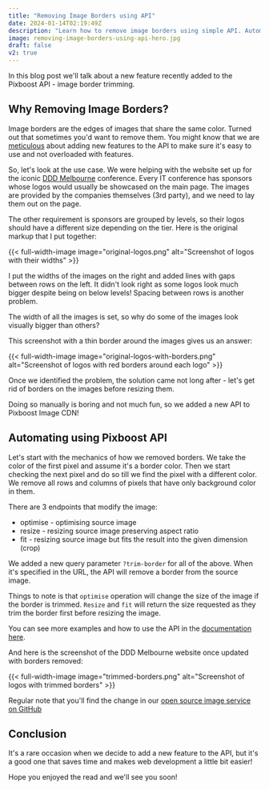 ```yaml
---
title: "Removing Image Borders using API"
date: 2024-01-14T02:19:49Z
description: "Learn how to remove image borders using simple API. Automate and deliver images to your users using next-gen formats from the closest geo-location."
image: removing-image-borders-using-api-hero.jpg
draft: false
v2: true
---
```


In this blog post we'll talk about a new feature recently added to the Pixboost API - image border trimming.

## Why Removing Image Borders?

Image borders are the edges of images that share the same color. Turned out that sometimes you'd want to remove them. You might know that we are [meticulous](https://pixboost.com/blog/why-pixboost-is-the-best-image-cdn/) about adding new features to the API to make sure it's easy to use and not overloaded with features.

So, let's look at the use case. We were helping with the website set up for the iconic [DDD Melbourne](https://www.dddmelbourne.com/) conference. Every IT conference has sponsors whose logos would usually be showcased on the main page. The images are provided by the companies themselves (3rd party), and we need to lay them out on the page.

The other requirement is sponsors are grouped by levels, so their logos should have a different size depending on the tier. Here is the original markup that I put together:

{{< full-width-image image="original-logos.png" alt="Screenshot of logos with their widths" >}}

I put the widths of the images on the right and added lines with gaps between rows on the left. It didn't look right as some logos look much bigger despite being on below levels! Spacing between rows is another problem.

The width of all the images is set, so why do some of the images look visually bigger than others? 

This screenshot with a thin border around the images gives us an answer:

{{< full-width-image image="original-logos-with-borders.png" alt="Screenshot of logos with red borders around each logo" >}}


Once we identified the problem, the solution came not long after - let's get rid of borders on the images before resizing them.

Doing so manually is boring and not much fun, so we added a new API to Pixboost Image CDN!

## Automating using Pixboost API

Let's start with the mechanics of how we removed borders. We take the color of the first pixel and assume it's a border color. Then we start checking the next pixel and do so till we find the pixel with a different color. We remove all rows and columns of pixels that have only background color in them.

There are 3 endpoints that modify the image:

* optimise - optimising source image
* resize - resizing source image preserving aspect ratio
* fit - resizing source image but fits the result into the given dimension (crop)

We added a new query parameter `?trim-border` for all of the above. When it's specified in the URL, the API will remove a border from the source image.

Things to note is that `optimise` operation will change the size of the image if the border is trimmed. `Resize` and `fit` will return the size requested as they trim the border first before resizing the image.

You can see more examples and how to use the API in the [documentation here](https://help.pixboost.com/api).

And here is the screenshot of the DDD Melbourne website once updated with borders removed:

{{< full-width-image image="trimmed-borders.png" alt="Screenshot of logos with trimmed borders" >}}


Regular note that you'll find the change in our [open source image service on GitHub](https://github.com/Pixboost/transformimgs)

## Conclusion

It's a rare occasion when we decide to add a new feature to the API, but it's a good one that saves time and makes web development a little bit easier!

Hope you enjoyed the read and we'll see you soon!
